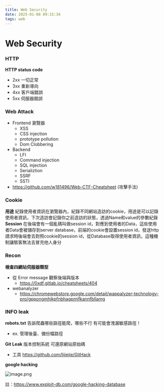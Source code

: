 ```yaml
---
title: Web Security
date: 2025-01-08 09:15:34
tags: web
---
```

# Web Security
### HTTP
**HTTP status code**
- 2xx 一切正常
- 3xx 重新導向
- 4xx 客戶端錯誤
- 5xx 伺服器錯誤


### Web Attack
- Frontend 瀏覽器
  - XSS
  - CSS injection
  - prototype pollution
  - Dom Clobbering
- Backend
  - LFI
  - Command injection
  - SQL injection
  - Serializtion
  - SSRF
  - SSTI
- https://github.com/w181496/Web-CTF-Cheatsheet (攻擊手法)

### Cookie
**用途**
紀錄使用者資訊在瀏覽器內，紀錄不同網站造訪的cookie，用途是可以記錄使用者資訊，下次造訪會記錄你之前造訪的狀態，透過Name和value的參數紀錄
**Session**
在後端會有一個亂碼叫做session id，對應到使用者的Data，這些使用者Data會被儲存到server database，前端的cookie會設置session id，發送http 請求時後端會去對照cookie的session id，從Database取得使用者資訊，這種機制讓駭客無法去冒充他人身分

### Recon  
**檢查四網站伺服器類型**
- 從 Error message 觀察後端與版本
  - https://0xdf.gitlab.io/cheatsheets/404
- webanalyzer 
  - https://chromewebstore.google.com/detail/wappalyzer-technology-pro/gppongmhjkpfnbhagpmjfkannfbllamg

### INFO leak


**robots.txt**
告訴爬蟲哪些路徑能爬，哪些不行
有可能會洩漏敏感路徑！
- ex. 管理後臺、備份檔路徑

**Git Leak**
版本控制系統
可還原網站原始碼
- 工具 https://github.com/lijiejie/GitHack

**google hacking**

![image.png](https://public-imgbed.pages.dev/file/1736316233341_image.png)

註：https://www.exploit-db.com/google-hacking-database